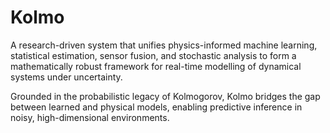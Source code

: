 # Kolmo
A research-driven system that unifies physics-informed machine learning, statistical estimation, sensor fusion, and stochastic analysis to form a mathematically robust framework for real-time modelling of dynamical systems under uncertainty.

Grounded in the probabilistic legacy of Kolmogorov, Kolmo bridges the gap between learned and physical models, enabling predictive inference in noisy, high-dimensional environments.
